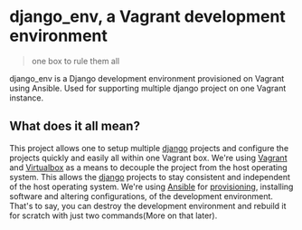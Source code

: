 # django_env, a Vagrant development environment
> one box to rule them all

django_env is a Django development environment provisioned on Vagrant using Ansible. Used for supporting multiple django project on one Vagrant instance.

## What does it all mean? ###
This project allows one to setup multiple [django](https://www.djangoproject.com/) projects and configure the projects quickly and easily all within one Vagrant box. We're using [Vagrant](https://www.vagrantup.com/) and [Virtualbox](https://www.virtualbox.org) as a means to decouple the project from the host operating system. This allows the [django](https://www.djangoproject.com/) projects to stay consistent and independent of the host operating system.
We're using [Ansible](http://www.ansible.com/about) for [provisioning](https://docs.vagrantup.com/v2/provisioning/index.html), installing software and altering configurations, of the development environment. That's to say, you can destroy the development environment and rebuild it for scratch with just two commands(More on that later).

